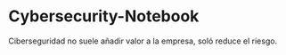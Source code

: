 # Cybersecurity-Notebook

Ciberseguridad no suele añadir valor a la empresa, soló reduce el riesgo.
